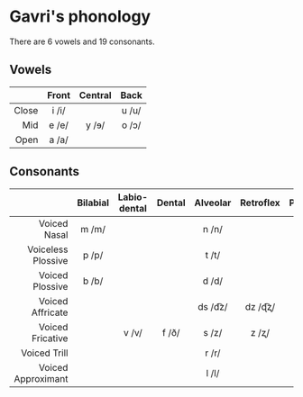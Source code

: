 # Gavri's phonology
There are 6 vowels and 19 consonants.

## Vowels
| | Front | Central | Back
|-:|:-:|:-:|:-:|
| Close | i /i/ | | u /u/
| Mid | e /e/ | y /ɘ/ | o /ɔ/
| Open | a /a/

## Consonants
| | Bilabial | Labio-dental | Dental | Alveolar | Retroflex | Palatal | Velar
|-:|:-:|:-:|:-:|:-:|:-:|:-:|:-:|
| Voiced Nasal | m /m/ | | | n /n/
| Voiceless Plossive | p /p/ | | | t /t/ | | | k /k/
| Voiced Plossive | b /b/ | | | d /d/ | | | g /g/
| Voiced Affricate | | | | ds /d͡z/ | dz /ɖ͡ʐ/
| Voiced Fricative | | v /v/ | f /ð/ | s /z/ | z /ʐ/ | | h /ɣ/
| Voiced Trill | | | | r /r/
| Voiced Approximant | | | | l /l/ | | j /j/ | w /w/
